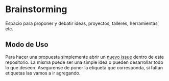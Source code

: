 # Brainstorming

Espacio para proponer y debatir ideas, proyectos, talleres, herramientas, etc.

## Modo de Uso

Para hacer una propuesta simplemente abrir un [nuevo issue](https://github.com/gnuno/brainstorming/issues/new) dentro de este repositorio. La misma puede ser una simple idea o pueden desarrollar todo lo que deseen. Asegurense de poner la etiqueta que corresponda, si faltan etiquetas las vamos a ir agregando.
